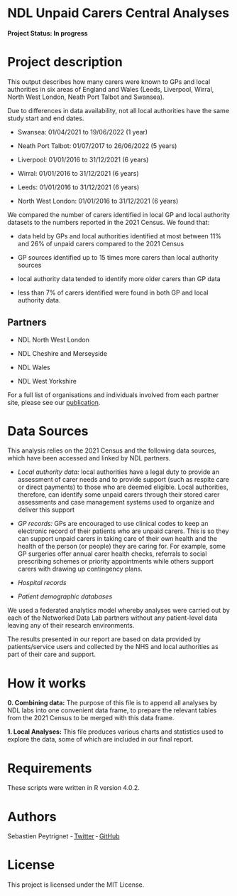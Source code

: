 # NDL Unpaid Carers Central Analyses

#### Project Status: In progress

# Project description 

This output describes how many carers were known to GPs and local authorities in six areas of England and Wales (Leeds, Liverpool, Wirral, North West London, Neath Port Talbot and Swansea).  

 

Due to differences in data availability, not all local authorities have the same study start and end dates. 

* Swansea: 01/04/2021 to 19/06/2022 (1 year) 

* Neath Port Talbot: 01/07/2017 to 26/06/2022 (5 years) 

* Liverpool: 01/01/2016 to 31/12/2021 (6 years) 

* Wirral: 01/01/2016 to 31/12/2021 (6 years) 

* Leeds: 01/01/2016 to 31/12/2021 (6 years) 

* North West London: 01/01/2016 to 31/12/2021 (6 years) 

 

We compared the number of carers identified in local GP and local authority datasets to the numbers reported in the 2021 Census. We found that: 

* data held by GPs and local authorities identified at most between 11% and 26% of unpaid carers compared to the 2021 Census 

* GP sources identified up to 15 times more carers than local authority sources 

* local authority data tended to identify more older carers than GP data 

* less than 7% of carers identified were found in both GP and local authority data.  

## Partners 

* NDL North West London 

* NDL Cheshire and Merseyside 

* NDL Wales 

* NDL West Yorkshire 

For a full list of organisations and individuals involved from each partner site, please see our [publication](https://www.health.org.uk/publications/long-reads/can-you-tell-we-care). 
 

# Data Sources  

This analysis relies on the 2021 Census and the following data sources, which have been accessed and linked by NDL partners. 

* _Local authority data:_ local authorities have a legal duty to provide an assessment of carer needs and to provide support (such as respite care or direct payments) to those who are deemed eligible. Local authorities, therefore, can identify some unpaid carers through their stored carer assessments and case management systems used to organize and deliver this support 

* _GP records:_ GPs are encouraged to use clinical codes to keep an electronic record of their patients who are unpaid carers. This is so they can support unpaid carers in taking care of their own health and the health of the person (or people) they are caring for. For example, some GP surgeries offer annual carer health checks, referrals to social prescribing schemes or priority appointments while others support carers with drawing up contingency plans. 

* _Hospital records_ 

* _Patient demographic databases_ 

We used a federated analytics model whereby analyses were carried out by each of the Networked Data Lab partners without any patient-level data leaving any of their research environments.  

The results presented in our report are based on data provided by patients/service users and collected by the NHS and local authorities as part of their care and support.

# How it works 

**0. Combining data:** The purpose of this file is to append all analyses by NDL labs into one convenient data frame, to prepare the relevant tables from the 2021 Census to be merged with this data frame.  

**1. Local Analyses:** This file produces various charts and statistics used to explore the data, some of which are included in our final report. 

# Requirements 

These scripts were written in R version 4.0.2. 

# Authors 

Sebastien Peytrignet - [Twitter](https://twitter.com/SebastienPeytr2) - [GitHub](https://github.com/sg-peytrignet) 

# License 

This project is licensed under the MIT License. 
